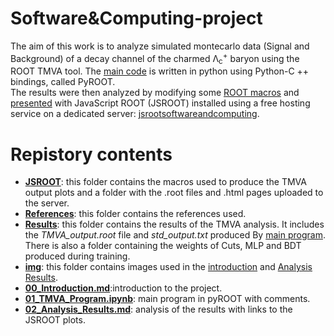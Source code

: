 # Software&Computing-project

The aim of this work is to analyze simulated montecarlo data (Signal and Background) of a decay channel of the charmed Λ<sub>c</sub><sup>+</sup> baryon using the ROOT TMVA tool. The [main code](https://github.com/gianpierovignola/project/blob/master/01_TMVA_Program.ipynb) is written in python using Python-C ++ bindings, called PyROOT. <br>
The results were then analyzed by modifying some [ROOT macros](https://github.com/gianpierovignola/project/tree/master/JSROOT) and [presented](https://github.com/gianpierovignola/project/blob/master/02_Analysis_Results.md) with JavaScript ROOT (JSROOT) installed using a free hosting service on a dedicated server: [jsrootsoftwareandcomputing](Https://jsrootsoftwareandcomputing.000webhostapp.com/).

# Repistory contents

* [<b>JSROOT</b>](https://github.com/gianpierovignola/project/tree/master/JSROOT): this folder contains the macros used to produce the TMVA output plots and a folder with the .root files and .html pages uploaded to the server.
* [<b>References</b>](https://github.com/gianpierovignola/project/tree/master/References): this folder contains the references used. 
* [<b>Results</b>](https://github.com/gianpierovignola/project/tree/master/Results): this folder contains the results of the TMVA analysis. It includes the <i>TMVA_output.root</i> file and <i>std_output.txt</i> produced By [main program](https://github.com/gianpierovignola/project/blob/master/01_TMVA_Program.ipynb). There is also a folder containing the weights of Cuts, MLP and BDT produced during training.
* [<b>img</b>](https://github.com/gianpierovignola/project/tree/master/img): this folder contains images used in the [introduction](https://github.com/gianpierovignola/project/blob/master/00_Introduction.md) and [Analysis Results](https://github.com/gianpierovignola/project/blob/master/02_Analysis_Results.md).
* [<b>00_Introduction.md</b>](https://github.com/gianpierovignola/project/blob/master/00_Introduction.md):introduction to the project.
* [<b>01_TMVA_Program.ipynb</b>](https://github.com/gianpierovignola/project/blob/master/01_TMVA_Program.ipynb): main program in pyROOT with comments.
* [<b>02_Analysis_Results.md</b>](https://github.com/gianpierovignola/project/blob/master/02_Analysis_Results.md): analysis of the results with links to the JSROOT plots.
